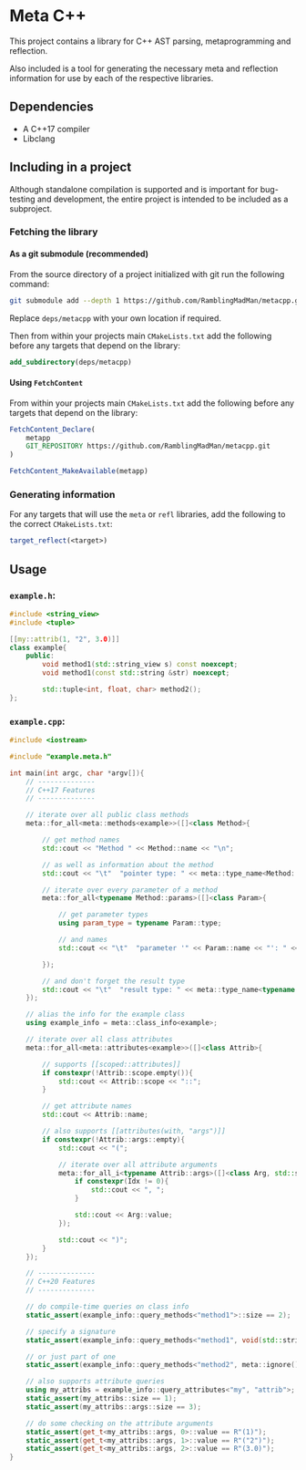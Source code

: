 # Meta C++

This project contains a library for C++ AST parsing, metaprogramming and reflection.

Also included is a tool for generating the necessary meta and reflection information for use by each of the respective libraries.

## Dependencies

- A C++17 compiler
- Libclang

## Including in a project

Although standalone compilation is supported and is important for bug-testing and development, the entire project is intended to be included as a subproject.

### Fetching the library

#### As a git submodule (recommended)

From the source directory of a project initialized with git run the following command:

```bash
git submodule add --depth 1 https://github.com/RamblingMadMan/metacpp.git deps/metacpp
```

Replace `deps/metacpp` with your own location if required.

Then from within your projects main `CMakeLists.txt` add the following before any targets that depend on the library:

```cmake
add_subdirectory(deps/metacpp)
```

#### Using `FetchContent`

From within your projects main `CMakeLists.txt` add the following before any targets that depend on the library:

```cmake
FetchContent_Declare(
    metapp
    GIT_REPOSITORY https://github.com/RamblingMadMan/metacpp.git
)

FetchContent_MakeAvailable(metapp)
```

### Generating information

For any targets that will use the `meta` or `refl` libraries, add the following to the correct `CMakeLists.txt`:

```cmake
target_reflect(<target>)
```

## Usage

### `example.h`:

```c++
#include <string_view>
#include <tuple>

[[my::attrib(1, "2", 3.0)]]
class example{
    public:
        void method1(std::string_view s) const noexcept;
        void method1(const std::string &str) noexcept;

        std::tuple<int, float, char> method2();
};
```

### `example.cpp`:

```c++
#include <iostream>

#include "example.meta.h"

int main(int argc, char *argv[]){
    // --------------
    // C++17 Features
    // --------------

    // iterate over all public class methods
    meta::for_all<meta::methods<example>>([]<class Method>{

        // get method names
        std::cout << "Method " << Method::name << "\n";

        // as well as information about the method
        std::cout << "\t"  "pointer type: " << meta::type_name<Method::ptr_type> << "\n";

        // iterate over every parameter of a method
        meta::for_all<typename Method::params>([]<class Param>{

            // get parameter types
            using param_type = typename Param::type;

            // and names
            std::cout << "\t"  "parameter '" << Param::name << "': " << meta::type_name<param_type> << "\n";

        });

        // and don't forget the result type
        std::cout << "\t"  "result type: " << meta::type_name<typename Method::result> << "\n";
    });

    // alias the info for the example class
    using example_info = meta::class_info<example>;

    // iterate over all class attributes
    meta::for_all<meta::attributes<example>>([]<class Attrib>{

        // supports [[scoped::attributes]]
        if constexpr(!Attrib::scope.empty()){
            std::cout << Attrib::scope << "::";
        }

        // get attribute names
        std::cout << Attrib::name;

        // also supports [[attributes(with, "args")]]
        if constexpr(!Attrib::args::empty){
            std::cout << "(";

            // iterate over all attribute arguments
            meta::for_all_i<typename Attrib::args>([]<class Arg, std::size_t Idx>{
                if constexpr(Idx != 0){
                    std::cout << ", ";
                }

                std::cout << Arg::value;
            });

            std::cout << ")";
        }
    });

    // --------------
    // C++20 Features
    // --------------

    // do compile-time queries on class info
    static_assert(example_info::query_methods<"method1">::size == 2);

    // specify a signature
    static_assert(example_info::query_methods<"method1", void(std::string_view)>::size == 1);

    // or just part of one
    static_assert(example_info::query_methods<"method2", meta::ignore()>::size == 1);

    // also supports attribute queries
    using my_attribs = example_info::query_attributes<"my", "attrib">;
    static_assert(my_attribs::size == 1);
    static_assert(my_attribs::args::size == 3);

    // do some checking on the attribute arguments
    static_assert(get_t<my_attribs::args, 0>::value == R"(1)");
    static_assert(get_t<my_attribs::args, 1>::value == R"("2")");
    static_assert(get_t<my_attribs::args, 2>::value == R"(3.0)");
}
```
